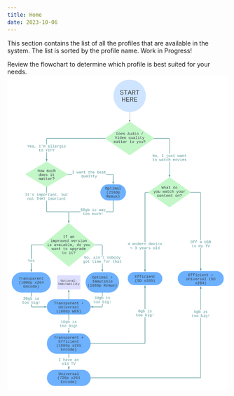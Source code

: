 ```yaml
---
title: Home
date: 2023-10-06
---
```


This section contains the list of all the profiles that are available in the system. The list is sorted by the profile name. Work in Progress!

Review the flowchart to determine which profile is best suited for your needs.
![flowchart](flowchart.png)
